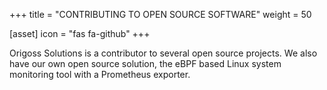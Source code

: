 +++
title = "CONTRIBUTING TO OPEN SOURCE SOFTWARE"
weight = 50

[asset]
  icon = "fas fa-github"
+++

Origoss Solutions is a contributor to several open source projects. We also have our own open source solution, the eBPF based Linux system monitoring tool with a Prometheus exporter.
